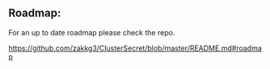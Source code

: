 ## Roadmap:

For an up to date roadmap please check the repo.

https://github.com/zakkg3/ClusterSecret/blob/master/README.md#roadmap
